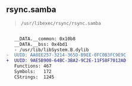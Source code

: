 ## rsync.samba

> `/usr/libexec/rsync/rsync.samba`

```diff

   __DATA.__common: 0x10b8
   __DATA.__bss: 0x4bd1
   - /usr/lib/libSystem.B.dylib
-  UUID: AA8EE257-3214-365D-B9EE-0FC0B3FC9E9C
+  UUID: 9AE5B900-64BC-3BA2-9C2E-11F58F7012AD
   Functions: 467
   Symbols:   172
   CStrings:  1245

```
